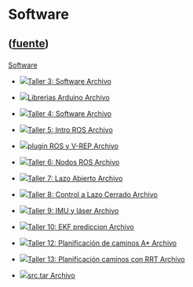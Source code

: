 # Software
([fuente](https://campus.exactas.uba.ar/course/view.php?id=1028&section=5))
---
###
[Software](https://campus.exactas.uba.ar/course/view.php?id=1028&section=5)

  - [![ ](https://campus.exactas.uba.ar/theme/image.php/aardvark/core/1524752928/f/archive-24)Taller 3: Software  Archivo](https://campus.exactas.uba.ar/mod/resource/view.php?id=60411)

  - [![ ](https://campus.exactas.uba.ar/theme/image.php/aardvark/core/1524752928/f/archive-24)Librerias Arduino  Archivo](https://campus.exactas.uba.ar/mod/resource/view.php?id=60519)

  - [![ ](https://campus.exactas.uba.ar/theme/image.php/aardvark/core/1524752928/f/unknown-24)Taller 4: Software Archivo](https://campus.exactas.uba.ar/mod/resource/view.php?id=60520)

  - [![ ](https://campus.exactas.uba.ar/theme/image.php/aardvark/core/1524752928/f/archive-24)Taller 5: Intro ROS Archivo](https://campus.exactas.uba.ar/mod/resource/view.php?id=60795)

  - [![ ](https://campus.exactas.uba.ar/theme/image.php/aardvark/core/1524752928/f/unknown-24)plugin ROS y V-REP Archivo](https://campus.exactas.uba.ar/mod/resource/view.php?id=60796)

  - [![ ](https://campus.exactas.uba.ar/theme/image.php/aardvark/core/1524752928/f/archive-24)Taller 6: Nodos ROS Archivo](https://campus.exactas.uba.ar/mod/resource/view.php?id=60974)

  - [![ ](https://campus.exactas.uba.ar/theme/image.php/aardvark/core/1524752928/f/archive-24)Taller 7: Lazo Abierto Archivo](https://campus.exactas.uba.ar/mod/resource/view.php?id=61339)

  - [![ ](https://campus.exactas.uba.ar/theme/image.php/aardvark/core/1524752928/f/archive-24)Taller 8: Control a Lazo Cerrado Archivo](https://campus.exactas.uba.ar/mod/resource/view.php?id=61956)

  - [![ ](https://campus.exactas.uba.ar/theme/image.php/aardvark/core/1524752928/f/archive-24)Taller 9: IMU y láser Archivo](https://campus.exactas.uba.ar/mod/resource/view.php?id=62196)

  - [![ ](https://campus.exactas.uba.ar/theme/image.php/aardvark/core/1524752928/f/archive-24)Taller 10: EKF prediccion Archivo](https://campus.exactas.uba.ar/mod/resource/view.php?id=62507)

  - [![ ](https://campus.exactas.uba.ar/theme/image.php/aardvark/core/1524752928/f/archive-24)Taller 12: Planificación de caminos A* Archivo](https://campus.exactas.uba.ar/mod/resource/view.php?id=62939)

  - [![ ](https://campus.exactas.uba.ar/theme/image.php/aardvark/core/1524752928/f/archive-24)Taller 13: Planificación caminos con RRT Archivo](https://campus.exactas.uba.ar/mod/resource/view.php?id=63244)

  - [![ ](https://campus.exactas.uba.ar/theme/image.php/aardvark/core/1524752928/f/archive-24)src.tar Archivo](https://campus.exactas.uba.ar/mod/resource/view.php?id=63736)

